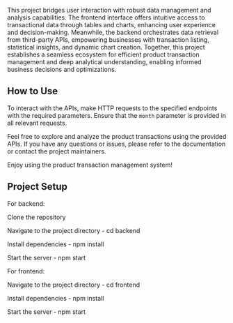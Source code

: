 This project bridges user interaction with robust data management and analysis capabilities. The frontend interface offers intuitive access to transactional data through tables and charts, enhancing user experience and decision-making. Meanwhile, the backend orchestrates data retrieval from third-party APIs, empowering businesses with transaction listing, statistical insights, and dynamic chart creation. Together, this project establishes a seamless ecosystem for efficient product transaction management and deep analytical understanding, enabling informed business decisions and optimizations.

## How to Use

To interact with the APIs, make HTTP requests to the specified endpoints with the required parameters. Ensure that the `month` parameter is provided in all relevant requests.

Feel free to explore and analyze the product transactions using the provided APIs. If you have any questions or issues, please refer to the documentation or contact the project maintainers.

Enjoy using the product transaction management system!

## Project Setup 


For backend:

Clone the repository 

Navigate to the project directory - cd backend

Install dependencies  - npm install

Start the server - npm start


For frontend:

Navigate to the project directory - cd frontend

Install dependencies  - npm install

Start the server - npm start

